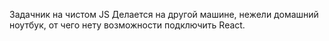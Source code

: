 Задачник на чистом JS 
Делается на другой машине, нежели домашний ноутбук, от чего нету возможности подключить React.
